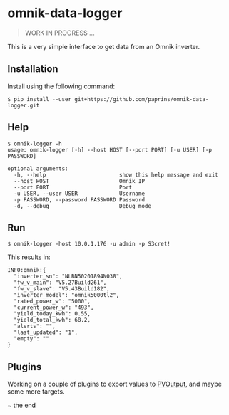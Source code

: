 # omnik-data-logger
> WORK IN PROGRESS ...

This is a very simple interface to get data from an Omnik inverter.

## Installation

Install using the following command:
```
$ pip install --user git+https://github.com/paprins/omnik-data-logger.git
```

## Help
```
$ omnik-logger -h
usage: omnik-logger [-h] --host HOST [--port PORT] [-u USER] [-p PASSWORD]

optional arguments:
  -h, --help                       show this help message and exit
  --host HOST                      Omnik IP
  --port PORT                      Port
  -u USER, --user USER             Username
  -p PASSWORD, --password PASSWORD Password
  -d, --debug                      Debug mode
```

## Run

```
$ omnik-logger -host 10.0.1.176 -u admin -p S3cret!
```

This results in:

```
INFO:omnik:{
  "inverter_sn": "NLBN50201894N038",
  "fw_v_main": "V5.27Build261",
  "fw_v_slave": "V5.43Build182",
  "inverter_model": "omnik5000tl2",
  "rated_power_w": "5000",
  "current_power_w": "493",
  "yield_today_kwh": 0.55,
  "yield_total_kwh": 68.2,
  "alerts": "",
  "last_updated": "1",
  "empty": ""
}
```

## Plugins
Working on a couple of plugins to export values to [PVOutput](https://www.pvoutput.org/), and maybe some more targets.

~ the end
